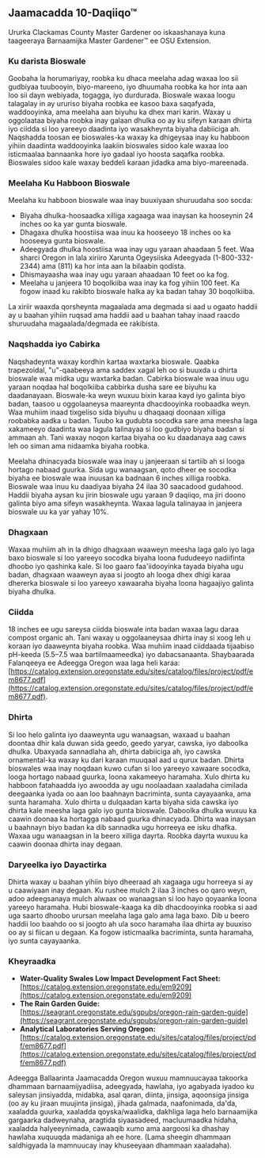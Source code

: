 ## Jaamacadda 10-Daqiiqo™

Ururka Clackamas County Master Gardener oo iskaashanaya kuna taageeraya Barnaamijka Master Gardener™ ee OSU Extension.

### Ku darista Bioswale

Goobaha la horumariyay, roobka ku dhaca meelaha adag waxaa loo sii gudbiyaa tuubooyin, biyo-mareeno, iyo dhuumaha roobka ka hor inta aan loo sii dayn webiyada, togagga, iyo durdurada. Bioswale waxaa loogu talagalay in ay ururiso biyaha roobka ee kasoo baxa saqafyada, waddooyinka, ama meelaha aan biyuhu ka dhex mari karin. Waxay u oggolaataa biyaha roobka inay galaan dhulka oo ay ku sifeyn karaan dhirta iyo ciidda si loo yareeyo daadinta iyo wasakheynta biyaha dabiiciga ah. Naqshadda toosan ee bioswales-ka waxay ka dhigeysaa inay ku habboon yihiin daadinta waddooyinka laakiin bioswales sidoo kale waxaa loo isticmaalaa bannaanka hore iyo gadaal iyo hoosta saqafka roobka. Bioswales sidoo kale waxay beddeli karaan jidadka ama biyo-mareenada.

### Meelaha Ku Habboon Bioswale

Meelaha ku habboon bioswale waa inay buuxiyaan shuruudaha soo socda:

- Biyaha dhulka-hoosaadka xilliga xagaaga waa inaysan ka hooseynin 24 inches oo ka yar gunta bioswale.
- Dhagaxa dhulka hoostiisa waa inuu ka hooseeyo 18 inches oo ka hooseeya gunta bioswale.
- Adeegyada dhulka hoostiisa waa inay ugu yaraan ahaadaan 5 feet. Waa sharci Oregon in lala xiriiro Xarunta Ogeysiiska Adeegyada (1-800-332-2344) ama (811) ka hor inta aan la bilaabin qodista.
- Dhismayaasha waa inay ugu yaraan ahaadaan 10 feet oo ka fog.
- Meelaha u janjeera 10 boqolkiiba waa inay ka fog yihiin 100 feet. Ka fogow inaad ku rakibto bioswale halka ay ka badan tahay 30 boqolkiiba.

La xiriir waaxda qorsheynta magaalada ama degmada si aad u ogaato haddii ay u baahan yihiin ruqsad ama haddii aad u baahan tahay inaad raacdo shuruudaha magaalada/degmada ee rakibista.

### Naqshadda iyo Cabirka

Naqshadeynta waxay kordhin kartaa waxtarka bioswale. Qaabka trapezoidal, "u"-qaabeeya ama saddex xagal leh oo si buuxda u dhirta bioswale waa midka ugu waxtarka badan. Cabirka bioswale waa inuu ugu yaraan noqdaa hal boqolkiiba cabbirka dusha sare ee biyuhu ka daadanayaan. Bioswale-ka weyn wuxuu bixin karaa kayd iyo galinta biyo badan, taasoo u oggolaaneysa maareynta dhacdooyinka roobaadka weyn. Waa muhiim inaad tixgeliso sida biyuhu u dhaqaaqi doonaan xilliga roobabka aadka u badan. Tuubo ka gudubta socodka sare ama meesha laga xakameeyo daadinta waa lagula talinayaa si loo gudbiyo biyaha badan si ammaan ah. Tani waxay noqon kartaa biyaha oo ku daadanaya aag caws leh oo siman ama nidaamka biyaha roobka.

Meelaha dhinacyada bioswale waa inay u janjeeraan si tartiib ah si looga hortago nabaad guurka. Sida ugu wanaagsan, qoto dheer ee socodka biyaha ee bioswale waa inuusan ka badnaan 6 inches xilliga roobka. Bioswale waa inuu ku daadiyaa biyaha 24 ilaa 30 saacadood gudahood. Haddii biyaha aysan ku jirin bioswale ugu yaraan 9 daqiiqo, ma jiri doono galinta biyo ama sifeyn wasakheynta. Waxaa lagula talinayaa in janjeera bioswale uu ka yar yahay 10%.

### Dhagxaan

Waxaa muhiim ah in la dhigo dhagxaan waaweyn meesha laga galo iyo laga baxo bioswale si loo yareeyo socodka biyaha loona fududeeyo nadiifinta dhoobo iyo qashinka kale. Si loo gaaro faa'iidooyinka tayada biyaha ugu badan, dhagxaan waaweyn ayaa si joogto ah looga dhex dhigi karaa dhererka bioswale si loo yareeyo xawaaraha biyaha loona hagaajiyo galinta biyaha dhulka.

### Ciidda

18 inches ee ugu sareysa ciidda bioswale inta badan waxaa lagu daraa compost organic ah. Tani waxay u oggolaaneysaa dhirta inay si xoog leh u koraan iyo daaweynta biyaha roobka. Waa muhiim inaad ciiddaada tijaabiso pH-keeda (5.5–7.5 waa bartilmaameedka) iyo dabacsanaanta. Shaybaarada Falanqeeya ee Adeegga Oregon waa laga heli karaa: [https://catalog.extension.oregonstate.edu/sites/catalog/files/project/pdf/em8677.pdf](https://catalog.extension.oregonstate.edu/sites/catalog/files/project/pdf/em8677.pdf).

### Dhirta

Si loo helo galinta iyo daaweynta ugu wanaagsan, waxaad u baahan doontaa dhir kala duwan sida geedo, geedo yaryar, cawska, iyo daboolka dhulka. Ubaxyada sannadlaha ah, dhirta dabiiciga ah, iyo cawska ornamental-ka waxay ku dari karaan muuqaal aad u qurux badan. Dhirta bioswales waa inay noqdaan kuwo cufan si loo yareeyo xawaare socodka, looga hortago nabaad guurka, loona xakameeyo haramaha. Xulo dhirta ku habboon fatahaadda iyo awoodda ay ugu noolaadaan xaaladaha cimilada deegaanka iyada oo aan loo baahnayn bacriminta, sunta cayayaanka, ama sunta haramaha. Xulo dhirta u dulqaadan karta biyaha sida cawska iyo dhirta kale meesha laga galo iyo gunta bioswale. Daboolka dhulka wuxuu ka caawin doonaa ka hortagga nabaad guurka dhinacyada. Dhirta waa inaysan u baahnayn biyo badan ka dib sannadka ugu horreeya ee isku dhafka. Waxaa ugu wanaagsan in la beero xilliga dayrta. Roobka dayrta wuxuu ka caawin doonaa dhirta inay degaan.

### Daryeelka iyo Dayactirka

Dhirta waxay u baahan yihiin biyo dheeraad ah xagaaga ugu horreeya si ay u caawiyaan inay degaan. Ku rushee mulch 2 ilaa 3 inches oo qaro weyn, adoo adeegsanaya mulch alwaax oo wanaagsan si loo hayo qoyaanka loona yareeyo haramaha. Hubi bioswale-kaaga ka dib dhacdooyinka roobka si aad uga saarto dhoobo urursan meelaha laga galo ama laga baxo. Dib u beero haddii loo baahdo oo si joogto ah ula soco haramaha ilaa dhirta ay buuxiso oo ay si fiican u degaan. Ka fogow isticmaalka bacriminta, sunta haramaha, iyo sunta cayayaanka.

### Kheyraadka

- **Water-Quality Swales Low Impact Development Fact Sheet:** [https://catalog.extension.oregonstate.edu/em9209](https://catalog.extension.oregonstate.edu/em9209)
- **The Rain Garden Guide:** [https://seagrant.oregonstate.edu/sgpubs/oregon-rain-garden-guide](https://seagrant.oregonstate.edu/sgpubs/oregon-rain-garden-guide)
- **Analytical Laboratories Serving Oregon:** [https://catalog.extension.oregonstate.edu/sites/catalog/files/project/pdf/em8677.pdf](https://catalog.extension.oregonstate.edu/sites/catalog/files/project/pdf/em8677.pdf)

Adeegga Ballaarinta Jaamacadda Oregon wuxuu mamnuucayaa takoorka dhammaan barnaamijyadiisa, adeegyada, hawlaha, iyo agabyada iyadoo ku saleysan jinsiyadda, midabka, asal qaran, diinta, jinsiga, aqoonsiga jinsiga (oo ay ku jiraan muujinta jinsiga), jihada galmada, naafonimada, da'da, xaaladda guurka, xaaladda qoyska/waalidka, dakhliga laga helo barnaamijka gargaarka dadweynaha, aragtida siyaasadeed, macluumaadka hidaha, xaaladda halyeeynimada, cawaaqib xumo ama aargoosi ka dhashay hawlaha xuquuqda madaniga ah ee hore. (Lama sheegin dhammaan saldhigyada la mamnuucay inay khuseeyaan dhammaan xaaladaha).